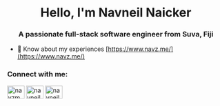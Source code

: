<h1 align="center">Hello, I'm Navneil Naicker</h1>
<h3 align="center">A passionate full-stack software engineer from Suva, Fiji</h3>

- 📄 Know about my experiences [https://www.navz.me/](https://www.navz.me/)

<h3 align="left">Connect with me:</h3>
<p align="left">
<a href="https://twitter.com/navzme" target="blank"><img align="center" src="https://raw.githubusercontent.com/rahuldkjain/github-profile-readme-generator/master/src/images/icons/Social/twitter.svg" alt="navzme" height="30" width="40" /></a>
<a href="https://linkedin.com/in/navneil" target="blank"><img align="center" src="https://raw.githubusercontent.com/rahuldkjain/github-profile-readme-generator/master/src/images/icons/Social/linked-in-alt.svg" alt="navneil" height="30" width="40" /></a>
<a href="https://stackoverflow.com/users/navneil-naicker" target="blank"><img align="center" src="https://raw.githubusercontent.com/rahuldkjain/github-profile-readme-generator/master/src/images/icons/Social/stack-overflow.svg" alt="navneil-naicker" height="30" width="40" /></a>
</p>
